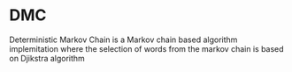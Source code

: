 # DMC
Deterministic Markov Chain is a Markov chain based algorithm implemitation where the selection of words from the markov chain is based on Djikstra algorithm

